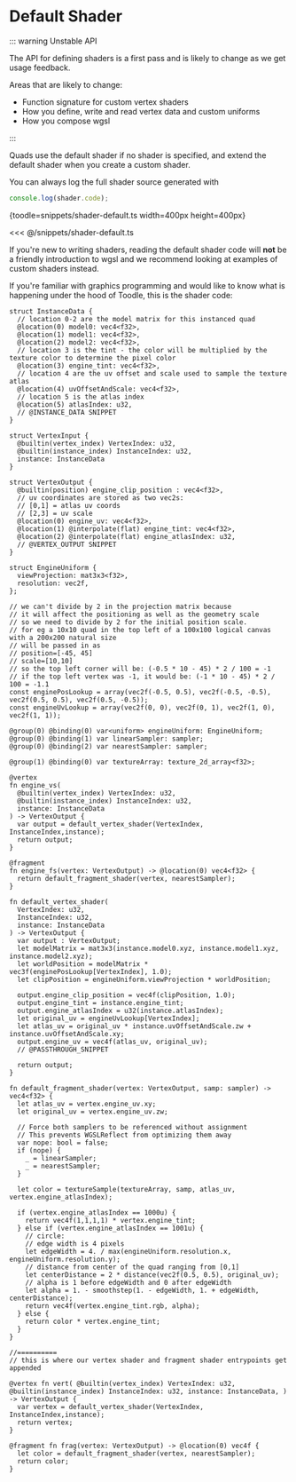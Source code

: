 # Default Shader

::: warning Unstable API

The API for defining shaders is a first pass and is likely to change as we get usage feedback.

Areas that are likely to change:

- Function signature for custom vertex shaders
- How you define, write and read vertex data and custom uniforms
- How you compose wgsl

:::

Quads use the default shader if no shader is specified, and extend the default shader when you create a custom shader.

You can always log the full shader source generated with

```ts
console.log(shader.code);
```

{toodle=snippets/shader-default.ts width=400px height=400px}

<<< @/snippets/shader-default.ts

If you're new to writing shaders, reading the default shader code will **not** be a friendly introduction to wgsl and we recommend looking at examples of custom shaders instead.

If you're familiar with graphics programming and would like to know what is happening under the hood of Toodle, this is the shader code:

```wgsl
struct InstanceData {
  // location 0-2 are the model matrix for this instanced quad
  @location(0) model0: vec4<f32>,
  @location(1) model1: vec4<f32>,
  @location(2) model2: vec4<f32>,
  // location 3 is the tint - the color will be multiplied by the texture color to determine the pixel color
  @location(3) engine_tint: vec4<f32>,
  // location 4 are the uv offset and scale used to sample the texture atlas
  @location(4) uvOffsetAndScale: vec4<f32>,
  // location 5 is the atlas index
  @location(5) atlasIndex: u32,
  // @INSTANCE_DATA SNIPPET
}

struct VertexInput {
  @builtin(vertex_index) VertexIndex: u32,
  @builtin(instance_index) InstanceIndex: u32,
  instance: InstanceData
}

struct VertexOutput {
  @builtin(position) engine_clip_position : vec4<f32>,
  // uv coordinates are stored as two vec2s:
  // [0,1] = atlas uv coords
  // [2,3] = uv scale
  @location(0) engine_uv: vec4<f32>,
  @location(1) @interpolate(flat) engine_tint: vec4<f32>,
  @location(2) @interpolate(flat) engine_atlasIndex: u32,
  // @VERTEX_OUTPUT SNIPPET
}

struct EngineUniform {
  viewProjection: mat3x3<f32>,
  resolution: vec2f,
};

// we can't divide by 2 in the projection matrix because
// it will affect the positioning as well as the geometry scale
// so we need to divide by 2 for the initial position scale.
// for eg a 10x10 quad in the top left of a 100x100 logical canvas with a 200x200 natural size
// will be passed in as
// position=[-45, 45]
// scale=[10,10]
// so the top left corner will be: (-0.5 * 10 - 45) * 2 / 100 = -1
// if the top left vertex was -1, it would be: (-1 * 10 - 45) * 2 / 100 = -1.1
const enginePosLookup = array(vec2f(-0.5, 0.5), vec2f(-0.5, -0.5), vec2f(0.5, 0.5), vec2f(0.5, -0.5));
const engineUvLookup = array(vec2f(0, 0), vec2f(0, 1), vec2f(1, 0), vec2f(1, 1));

@group(0) @binding(0) var<uniform> engineUniform: EngineUniform;
@group(0) @binding(1) var linearSampler: sampler;
@group(0) @binding(2) var nearestSampler: sampler;

@group(1) @binding(0) var textureArray: texture_2d_array<f32>;

@vertex
fn engine_vs(
  @builtin(vertex_index) VertexIndex: u32,
  @builtin(instance_index) InstanceIndex: u32,
  instance: InstanceData
) -> VertexOutput {
  var output = default_vertex_shader(VertexIndex, InstanceIndex,instance);
  return output;
}

@fragment
fn engine_fs(vertex: VertexOutput) -> @location(0) vec4<f32> {
  return default_fragment_shader(vertex, nearestSampler);
}

fn default_vertex_shader(
  VertexIndex: u32,
  InstanceIndex: u32,
  instance: InstanceData
) -> VertexOutput {
  var output : VertexOutput;
  let modelMatrix = mat3x3(instance.model0.xyz, instance.model1.xyz, instance.model2.xyz);
  let worldPosition = modelMatrix * vec3f(enginePosLookup[VertexIndex], 1.0);
  let clipPosition = engineUniform.viewProjection * worldPosition;

  output.engine_clip_position = vec4f(clipPosition, 1.0);
  output.engine_tint = instance.engine_tint;
  output.engine_atlasIndex = u32(instance.atlasIndex);
  let original_uv = engineUvLookup[VertexIndex];
  let atlas_uv = original_uv * instance.uvOffsetAndScale.zw + instance.uvOffsetAndScale.xy;
  output.engine_uv = vec4f(atlas_uv, original_uv);
  // @PASSTHROUGH_SNIPPET

  return output;
}

fn default_fragment_shader(vertex: VertexOutput, samp: sampler) -> vec4<f32> {
  let atlas_uv = vertex.engine_uv.xy;
  let original_uv = vertex.engine_uv.zw;

  // Force both samplers to be referenced without assignment
  // This prevents WGSLReflect from optimizing them away
  var nope: bool = false;
  if (nope) {
    _ = linearSampler;
    _ = nearestSampler;
  }

  let color = textureSample(textureArray, samp, atlas_uv, vertex.engine_atlasIndex);

  if (vertex.engine_atlasIndex == 1000u) {
    return vec4f(1,1,1,1) * vertex.engine_tint;
  } else if (vertex.engine_atlasIndex == 1001u) {
    // circle:
    // edge width is 4 pixels
    let edgeWidth = 4. / max(engineUniform.resolution.x, engineUniform.resolution.y);
    // distance from center of the quad ranging from [0,1]
    let centerDistance = 2 * distance(vec2f(0.5, 0.5), original_uv);
    // alpha is 1 before edgeWidth and 0 after edgeWidth
    let alpha = 1. - smoothstep(1. - edgeWidth, 1. + edgeWidth, centerDistance);
    return vec4f(vertex.engine_tint.rgb, alpha);
  } else {
    return color * vertex.engine_tint;
  }
}

//==========
// this is where our vertex shader and fragment shader entrypoints get appended

@vertex fn vert( @builtin(vertex_index) VertexIndex: u32, @builtin(instance_index) InstanceIndex: u32, instance: InstanceData, ) -> VertexOutput {
  var vertex = default_vertex_shader(VertexIndex, InstanceIndex,instance);
  return vertex;
}

@fragment fn frag(vertex: VertexOutput) -> @location(0) vec4f {
  let color = default_fragment_shader(vertex, nearestSampler);
  return color;
}
```

